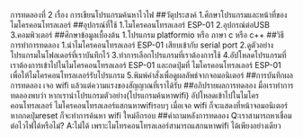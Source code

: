 การทดลองที่ 2 เรื่อง การเขียนโปรแกรมค้นหาไวไฟ
##วัตุประสงค์ 1.ศึกษาโปรแกรมและหน้าที่ของไมโครคอนโทรลเลอร์
##อุปกรณ์ที่ใช้ 1.ไมโครคอนโทรลเลอร์ ESP-01 2.อุปกรณ์ต่อUSB 3.คอมพิวเตอร์
##ศึกษาข้อมูลเบื้องต้น 1.โปรแกรม platformio หรือ ภาษา c หรือ c++ 
##วิธีการทำการทดลอง 1.นำไมโครคอนโทรลเลอร์ ESP-01 เสียบเข้ากับ serial port 2.ดูตัวอย่างโปรแกรมในโฟลเดอร์ที่เราบันทึกไว้ 3.ทำการเลือกโปรแกรมที่เราต้องการใช้ 4.อัปโหลดโปรแกรมที่เราต้องการเข้าไปในไมโครคอนโทรลเลอร์ ESP-01 และกดปุ่มที่ ไมโครคอนโทรลเลอร์ ESP-01 เพื่อให้ไมโครคอนโทรลเลอร์รับโปรแกรม 5.พิมพ์คำสั่งเพื่อดูผลลัพธ์จากจอมอนิเตอร์
##การบันทึกผลการทดลอง เจอ wifi แล้วแต่ความแรงของสัญญาณที่เราได้รับ
##อภิปรายผลการทดลอง มื่อเราทำการทดลองพบว่า หากเรานำโปรแกรมตัวอย่าง(โปรแกรมค้นหาwifi) อัปโหลดเข้าไปในไมโครคอนโทรลเลอร์ ไมโครคอนโทรลเลอร์แสกนหาwifiรอบๆ เมื่อเจอ wifi ก็จะแสดงที่หน้าจอมอนิเตอร์ หากกดปุ่มreset ก็จะทำการค้นหา wifi ใหม่อีกรอบ
##คำถามหลังการทดลอง Q:เราสามารถหาเชื่อมต่อไวไฟได้หรือไม่?
                    A:ไม่ได้ เพราะไมโทรคอนโทรลเลอร์สามารถแสกนหาwifi ได้เพียงอย่างเดียว
